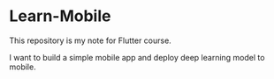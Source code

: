 # Learn-Mobile

This repository is my note for Flutter course. 

I want to build a simple mobile app and deploy deep learning model to mobile.